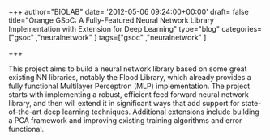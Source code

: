 +++
author="BIOLAB"
date= '2012-05-06 09:24:00+00:00'
draft= false
title="Orange GSoC: A Fully-Featured Neural Network Library Implementation with Extension for Deep Learning"
type="blog"
categories=["gsoc" ,"neuralnetwork" ]
tags=["gsoc" ,"neuralnetwork" ]

+++

This project aims to build a neural network library based on some great existing NN libraries, notably the Flood Library, which already provides a fully functional Multilayer Perceptron (MLP) implementation. The project starts with implementing a robust, efficient feed forward neural network library, and then will extend it in significant ways that add support for state-of-the-art deep learning techniques. Additional extensions include building a PCA framework and improving existing training algorithms and error functional.
